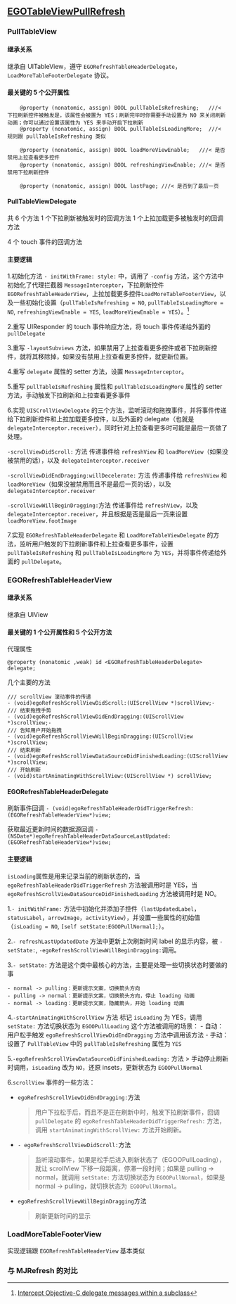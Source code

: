 [EGOTableViewPullRefresh](https://github.com/enormego/EGOTableViewPullRefresh)
----


### PullTableView

#### 继承关系

继承自 UITableView，遵守 `EGORefreshTableHeaderDelegate`， `LoadMoreTableFooterDelegate` 协议。

#### 最关键的 5 个公开属性

```
	@property (nonatomic, assign) BOOL pullTableIsRefreshing;   ///< 下拉刷新控件被触发是，该属性会被置为 YES；刷新完毕时你需要手动设置为 NO 来关闭刷新动画；你可以通过设置该属性为 YES 来手动开启下拉刷新
	@property (nonatomic, assign) BOOL pullTableIsLoadingMore;  ///< 规则跟 pullTableIsRefreshing 类似
```
```
	@property (nonatomic, assign) BOOL loadMoreViewEnable;   ///< 是否禁用上拉查看更多控件
	@property (nonatomic, assign) BOOL refreshingViewEnable; ///< 是否禁用下拉刷新控件
```
```
	@property (nonatomic, assign) BOOL lastPage; ///< 是否到了最后一页
```
#### PullTableViewDelegate

共 6 个方法
1 个下拉刷新被触发时的回调方法
1 个上拉加载更多被触发时的回调方法

4 个 touch 事件的回调方法

#### 主要逻辑

1.初始化方法 `- initWithFrame: style:` 中，调用了 `-config` 方法，这个方法中初始化了代理拦截器 `MessageInterceptor`，下拉刷新控件`EGORefreshTableHeaderView`，上拉加载更多控件`LoadMoreTableFooterView`，以及一些初始化设置（`pullTableIsRefreshing = NO`, `pullTableIsLoadingMore = NO`, `refreshingViewEnable = YES`, `loadMoreViewEnable = YES`）。[^1]

[^1]:[Intercept Objective-C delegate messages within a subclass](http://stackoverflow.com/questions/3498158/intercept-objective-c-delegate-messages-within-a-subclass)

2.重写 UIResponder 的 touch 事件响应方法，将 touch 事件传递给外面的 `pullDelegate`

3.重写 `-layoutSubviews` 方法，如果禁用了上拉查看更多控件或者下拉刷新控件，就将其移除掉，如果没有禁用上拉查看更多控件，就更新位置。

4.重写 `delegate` 属性的 setter 方法，设置 `MessageInterceptor`。

5.重写 `pullTableIsRefreshing` 属性和 `pullTableIsLoadingMore` 属性的 setter 方法，手动触发下拉刷新和上拉查看更多事件

6.实现 `UISCrollViewDelegate` 的三个方法，监听滚动和拖拽事件，并将事件传递给下拉刷新控件和上拉加载更多控件，以及外面的 delegate（也就是 `delegateInterceptor.receiver`），同时针对上拉查看更多时可能是最后一页做了处理。

`-scrollViewDidScroll:` 方法
传递事件给 `refreshView` 和 `loadMoreView`（如果没被禁用的话），以及 `delegateInterceptor.receiver`

`-scrollViewDidEndDragging:willDecelerate:` 方法
传递事件给 `refreshView` 和 `loadMoreView`（如果没被禁用而且不是最后一页的话），以及 `delegateInterceptor.receiver`

`-scrollViewWillBeginDragging:`方法
传递事件给 `refreshView`，以及 `delegateInterceptor.receiver`，并且根据是否是最后一页来设置 `loadMoreView.footImage`


7.实现 `EGORefreshTableHeaderDelegate` 和 `LoadMoreTableViewDelegate` 的方法，监听用户触发的下拉刷新事件和上拉查看更多事件，设置 `pullTableIsRefreshing` 和 `pullTableIsLoadingMore` 为 `YES`，并将事件传递给外面的 `pullDelegate`。


### EGORefreshTableHeaderView


#### 继承关系

继承自 UIView

#### 最关键的 1 个公开属性和 5 个公开方法

代理属性
```
@property (nonatomic ,weak) id <EGORefreshTableHeaderDelegate> delegate;
```

几个主要的方法
```
/// scrollView 滚动事件的传递
- (void)egoRefreshScrollViewDidScroll:(UIScrollView *)scrollView;- 
/// 结束拖拽手势
- (void)egoRefreshScrollViewDidEndDragging:(UIScrollView *)scrollView;- 
/// 告知用户开始拖拽
- (void)egoRefreshScrollViewWillBeginDragging:(UIScrollView *)scrollView;
/// 结束刷新
- (void)egoRefreshScrollViewDataSourceDidFinishedLoading:(UIScrollView *)scrollView;
/// 开始刷新
- (void)startAnimatingWithScrollView:(UIScrollView *) scrollView;
```

#### EGORefreshTableHeaderDelegate


刷新事件回调
``` - (void)egoRefreshTableHeaderDidTriggerRefresh:(EGORefreshTableHeaderView*)view; ```

获取最近更新时间的数据源回调
```- (NSDate*)egoRefreshTableHeaderDataSourceLastUpdated:(EGORefreshTableHeaderView*)view;```


#### 主要逻辑

```isLoading```属性是用来记录当前的刷新状态的，当 ```egoRefreshTableHeaderDidTriggerRefresh``` 方法被调用时是 YES，当 ```egoRefreshScrollViewDataSourceDidFinishedLoading``` 方法被调用时是 NO。

1.```- initWithFrame:``` 方法中初始化并添加子控件（```lastUpdatedLabel```，```statusLabel```，```arrowImage```，```activityView```），并设置一些属性的初始值（```isLoading = NO```, ```[self setState:EGOOPullNormal];```）。

2.```- refreshLastUpdatedDate``` 方法中更新上次刷新时间 label 的显示内容，被 ```- setState:```, ```-egoRefreshScrollViewWillBeginDragging:```调用。

3.```- setState:``` 方法是这个类中最核心的方法，主要是处理一些切换状态时要做的事
	
	- normal -> pulling：更新提示文案，切换箭头方向
	- pulling -> normal：更新提示文案，切换箭头方向，停止 loading 动画
	- normal -> loading：更新提示文案，隐藏箭头，开始 loading 动画

4.`-startAnimatingWithScrollView` 方法
标记 `isLoading` 为 YES，调用 `setState:` 方法切换状态为 `EGOOPullLoading`
这个方法被调用的场景：
	- 自动：用户松手触发 `egoRefreshScrollViewDidEndDragging` 方法中调用该方法
	- 手动：设置了 `PullTableView` 中的 `pullTableIsRefreshing` 属性为 `YES`

5.`-egoRefreshScrollViewDataSourceDidFinishedLoading:` 方法
	> 手动停止刷新时调用，`isLoading` 改为 `NO`，还原 insets，更新状态为 `EGOOPullNormal`
	
6.`scrollView` 事件的一些方法：

- `egoRefreshScrollViewDidEndDragging:`方法
	> 用户下拉松手后，而且不是正在刷新中时，触发下拉刷新事件，回调 `pullDelegate` 的 `egoRefreshTableHeaderDidTriggerRefresh:` 方法，调用 `startAnimatingWithScrollView:` 方法开始刷新。
	
- `- egoRefreshScrollViewDidScroll:`方法
   	> 监听滚动事件，如果是松手后进入刷新状态了（EGOOPullLoading），就让 scrollView 下移一段距离，停滞一段时间；如果是 pulling -> normal，就调用 `setState:` 方法切换状态为 `EGOOPullNormal`，如果是 normal -> pulling，就切换状态为` EGOOPullNormal`。
   	
- `egoRefreshScrollViewWillBeginDragging`方法
	> 刷新更新时间的显示
	
	
### LoadMoreTableFooterView
实现逻辑跟 `EGORefreshTableHeaderView` 基本类似


### 与 MJRefresh 的对比

